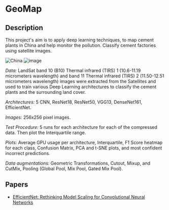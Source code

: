 # GeoMap

## Description

This project's aim is to apply deep learning techniques, to map cement plants in China and help monitor the pollution. Classify cement factories using satellite images. 

![China](https://github.com/gvsam7/GeoMap/blob/main/Images/China_cement.PNG)
![image](https://github.com/gvsam7/GeoMap/blob/main/Images/B10_ThermalInfraRed.PNG)

*Data:* LandSat band 10 (B10) Thermal infrared (TIRS) 1 (10.6-11.19 micrometers wavelength) and band 11 Thermal infrared (TIRS) 2 (11.50-12.51 micrometers wavelength) images
 were extracted from the Satellites and used to train various Deep Learning architectures to classify the cement plants and the surrounding land cover.

*Architectures:* 5 CNN, ResNet18, ResNet50, VGG13, DenseNet161, EfficientNet.

*Images:* 256x256 pixel images.

*Test Procedure:* 5 runs for each architecture for each of the compressed data. Then plot the Interquartile range.

*Plots:* Average GPU usage per architecture, Interquartile, F1 Score heatmap for each class, Confusion Matrix, PCA and t-SNE plots, and most confident incorrect predictions.

*Data augmentations:* Geometric Transformations, Cutout, Mixup, and CutMix, Pooling (Global Pool, Mix Pool, Gated Mix Pool).

## Papers
- [EfficientNet: Rethinking Model Scaling for Convolutional Neural Networks](https://arxiv.org/abs/1905.11946)